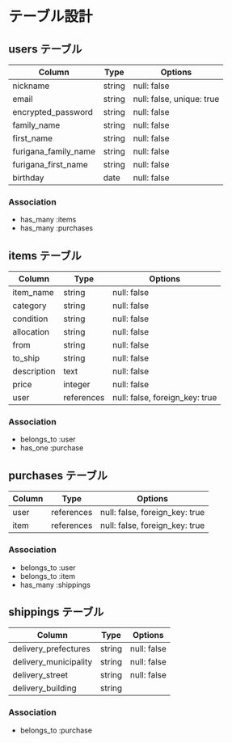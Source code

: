 # テーブル設計

## users テーブル

| Column                | Type       | Options                   |
| --------------------- | ---------- | ------------------------- |
| nickname              | string     | null: false               |
| email                 | string     | null: false, unique: true |
| encrypted_password    | string     | null: false               |
| family_name           | string     | null: false               |
| first_name            | string     | null: false               |
| furigana_family_name  | string     | null: false               |
| furigana_first_name   | string     | null: false               |
| birthday              | date       | null: false               |

### Association

- has_many :items
- has_many :purchases

## items テーブル

| Column       | Type       | Options                        |
| ------------ | ---------- | ------------------------------ |
| item_name    | string     | null: false                    |
| category     | string     | null: false                    |
| condition    | string     | null: false                    |
| allocation   | string     | null: false                    |
| from         | string     | null: false                    |
| to_ship      | string     | null: false                    |                
| description  | text       | null: false                    |
| price        | integer    | null: false                    |
| user         | references | null: false, foreign_key: true |

### Association

- belongs_to :user
- has_one :purchase

## purchases テーブル

| Column | Type       | Options                        |
| ------ | ---------- | ------------------------------ |
| user   | references | null: false, foreign_key: true |
| item   | references | null: false, foreign_key: true |

### Association

- belongs_to :user
- belongs_to :item
- has_many :shippings

## shippings テーブル

| Column                 | Type       | Options     |
| ---------------------- | ---------- | ----------- |
| delivery_prefectures   | string     | null: false |
| delivery_municipality  | string     | null: false |
| delivery_street        | string     | null: false |
| delivery_building      | string     |             |

### Association

- belongs_to :purchase